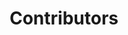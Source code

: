 ---
title: Contributors
# Bios Reference https://docs.google.com/document/d/1nShgv3tFabyAbDXa1ylSSt0Tw4ucjW55cYVgEIMP5tk/edit?usp=sharing
layout: contributors
team_list:
  - Admewns and Senior Staff
  - Bot Wranglers
  - Content Editors
  - Discord Community Ambassadors
  - Discord Mods
  - Fundraising
  - Graphic Designers
  - Merch Wranglers
  - Podcast Team
  - Producers and Stage Managers
  - Social Media Team
  - Solidarity Team
  - Twitch Mods
  - Youtube Mods
  - Web Developers
staff:
  - name: GenderMeowster 
    website: https://linktr.ee/GenderMeowster
    picture: gendermeowster_small.png
    pronouns: they/them
    aka: MeowsterThemself
    bio: is a white, nonbinary, trans masc, disabled, AuDHD content creator and the instigator of GenderMeowster community, Genderful Podcast, and Gender Federation stream team.
  - name: Kaemsi
    website: https://kaemsi.carrd.co
    pronouns: she/her
  - name: hexagonelle
    website: https://twitch.tv/hexagonelle
    pronouns: they>she
  - name: elle
    website: https://twitter.com/vantiss
    pronouns: she/her
  - name: BurnsBothEnds
    website: https://burnsbothends.tumblr.com
    picture: burnsbothends.jpg
    pronouns: they/she
    bio: is a coordinator, facilitator, artist, and troublemaker trying to help people make the world a little bit better.
  - name: Alexis Vandom
    picture: alexis_vandom_small.png
    website: https://www.alexisvandom.com
    pronouns: she/her
    bio: is a transgender professional voice actress, director, producer, and casting assistant whose credits include smash-hit indie animated series Lackadaisy, trans sci-fi saga Stardust, and animated webcomic adaptation Rain The Animated Series. Alexis also serves as a trans/NB vocal coach through her business, Vandom Voice Academy.
  - name: Auggy / Mrs. Gendered
    website: https://www.mrsgendered.com
    pronouns:
    bio: is a disabled queer free-lance illustrator based in Tx. They seek to create safe places for LGBTQ+ folks to enjoy art and experience healthy community.
  - name: CyBearPunkboy
    website: https://www.twitch.tv/cybearpunkboy
    pronouns: he/him, cis
    bio: is your friendly neighborhood himbo bear, here to help out in any way possible!
  - name: DJNrrd
    website: https://linktr.ee/DJNrrd
    pronouns: He/Him or E/Fe in Welsh
    bio: is a white, aromantic, probably neurospicy general nrrd. Looking after technical infrastructure for the community, DJ also streams point & click and puzzle games on Twitch.
  - name: CaraMia
    website: https://thewitchystuff.blogspot.com/p/links.html
    pronouns: they/she
    bio: has been a content creator since 2008, and online community organizer and informal spiritual educator since 2009. They didn't realize any of those things until later, and got more formal with them over the years. Also known as cutewitch772 most places on the internet, they are a queer, vegan, anti-racist, intersectional feminist, neurodiverse, Pagan Witch, and likely to speak about any of those topics. Cara holds a degree in Theatre Arts, and having worked and played both onstage and behind the scenes, finds those lessons being present everywhere she goes.
  - name: FreeRangeMegs
    website: https://twitch.tv/freerangemegs
    pronouns: she/they/xe
    bio: is a meme-loving, software-developing, music-writing, trans, pan, polyam, mess from outer space.
  - name: gothicpluto
    website: https://gothicpluto.carrd.co
    pronouns: she/star
    bio: is a cozy, queer, and disabled content creator with a passion for social justice, and an affinity for farming simulators. Star is a member of the disabled content creators collective and aims to create a cozy safer space for marginalized folks on twitch!
  - name: harleycryptid
    website: https://lnk.bio/harlecryptid
    pronouns: he/they
    bio: is a 32 yo queer, disabled, polyam parent. Amateur artist, hobbyist photographer, part-time cosplayer, streamer  all console, rarely PC .
  - name: hexagonelle
    website: https://www.twitch.tv/hexagonelle
    pronouns: rune>they>she
    bio: is your local demonic physics witch, and nonbinary, transfem, and acespec to boot! Catch them at twitch.tv/hexagonelle
  - name: jylietmaddy
    website: https://www.twitch.tv/jylietmaddy
    pronouns: they
    bio: are weirdos, geeks, and freaks.
  - name: Juice
    website: https://linktr.ee/juicetex
    pronouns: he/she/any neopronouns
    bio: "helps mod Twitch and Discord, plus he is the producer, stage manager, and guest wrangler for Genderful. Xe streams a variety of content on a random schedule at https://www.twitch.tv/juice_tex"
  - name: Kaemsi
    website: https://kaemsi.carrd.co
    pronouns: she/her
    bio: "is a South African indian woman working on her Psychology degree, and works freelance as a Diversity, Equity & Inclusion Consultant. She also is mostly known around the internet as a variety streamer on Twitch. Lover of laughs with liberal spice, her spaces also firmly uphold the belief that #DiversityIsGlorious!"
  - name: Kami Anya
    website: http://twitch.tv/kamianya
    pronouns: they/them
    bio: Kamianya is a nonbinary, queer, neurodivergent, disabled, Jewish academic and streamer. Streaming wise, they love indie games, and academically their focus is linguistic anthropology focused on gender.
  - name: nicreative
  - name: nassattack
    pronouns: she/her
    bio: is a queer trans content creator and ne'er do well.
  - name: Muiramme
    website: https://www.twitch.tv/Muiramme
    pronouns: she/they
    bio: does a bunch of supportive admin things for Meowster and very occasionally streams their own things.
  - name: transguyenergy
    website: linktr.ee/transguyenergy
    pronouns: he/him
    bio: is a bisexual, latine and neurodivergent trans man who enjoys making queer community, content creation, and eating snacks while supporting his friends on Twitch.
  - name: TransCapybara
    website: https://www.twitch.tv/transcapybara
    pronouns: she/her
    bio: is GenderMeowster's wife. She writes software by day and cooks delicious food at night. She'll sometimes come on stream to read from a book or to make funny noises.
  - name: Lexington
    website: https://transgriffin.com
    pronouns: he/they
    bio: is a gender-enigmatic artistic entity, and our Team Lead for Content Editors and Graphic Designers. His main projects are the graphics supply for social media and the final editing of the Genderful Podcast.
  - name: Tazigo, or Tazi
    pronouns: she/her
    bio: is a prolific twitch mod and teacher of tiny humans. Unfortunately they keep growing, and she feels older and shorter every day.
  - name: SunflaresSpace
    website: https://www.twitch.tv/SunflaresSpace
    pronouns: she/her
    bio: is a psychology student, crafter-of-all-trades and ascribes to aggressive positivity towards herself and her friends. Often this leads to tangents about selfcare on her streams, to her friends' amusement.
  - name: trashcanwolves
    pronouns: is/are
  - name: WillowMist
    website: https://twitch.com/willowmist23
    pronouns: she/her
    bio: is an aging trans woman she/her who only found herself a few years ago. She loves board games and LEGO sets, and loves spending time with the community.
  - name: Sunberry
    website: https://sunberrystudios.carrd.co
    pronouns: she/they
    bio: is a graphic designer, video editor, and content creator celebrating authentic joy and passion projects for folks all over the world.
  - name: StamKunst
    website: https://stamkunst.carrd.co/
    pronouns: they/them
    bio: is a nonbinary, cozy arts and crafts streamer, who's not rude, just Dutch! They strongly value kindness, making people laugh, and love using their creative abilities for a good cause.
  - name: Rosa_Ylva
    website: https://twitch.tv/rosa_ylva
    pronouns: she/her
    bio: is a LGBTQIA+ activist from Australia. She is involved in many different LGBTQIA+ projects, including being the owner of the Aegis Security System.
  - name: Ray_of_Swords
    website: https://rayofswords.carrd.co
    pronouns: it/they
    bio: is the multi-mod with a passion for collecting virtual swords, so much so that it now owns a real sword too! They also have many hobbies, including streaming on their own channel and sometimes it joins Meowster on stream to play cute cozy games.
  - name: Scott Bennett
    website: https://www.scottjbennett.com
    pronouns: he/him
    picture: scott_bennett_small.png
---
